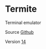 # Termite

Terminal emulator

Source [Github](https://github.com/thestinger/termite)

Version [14](https://github.com/thestinger/termite/releases/tag/v14)
